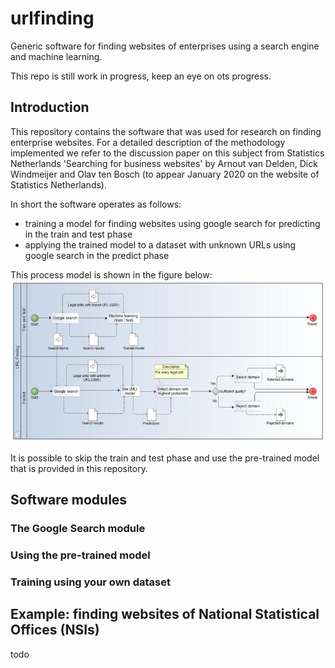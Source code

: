 # urlfinding
Generic software for finding websites of enterprises using a search engine and machine learning.

This repo is still work in progress, keep an eye on ots progress.

## Introduction
This repository contains the software that was used for research on finding enterprise websites.
For a detailed description of the methodology implemented we refer to the
discussion paper on this subject from Statistics Netherlands 
'Searching for business websites' by Arnout van Delden, Dick Windmeijer and Olav ten Bosch
(to appear January 2020 on the website of Statistics Netherlands).

In short the software operates as follows:
* training a model for finding websites using google search for predicting in the train and test phase
* applying the trained model to a dataset with unknown URLs using google search in the predict phase

This process model is shown in the figure below:
![process model](docs/urlfinding_process_model.png)

It is possible to skip the train and test phase and use the pre-trained model that is provided in this repository.

## Software modules

### The Google Search module

### Using the pre-trained model

### Training using your own dataset

## Example: finding websites of National Statistical Offices (NSIs)

todo
